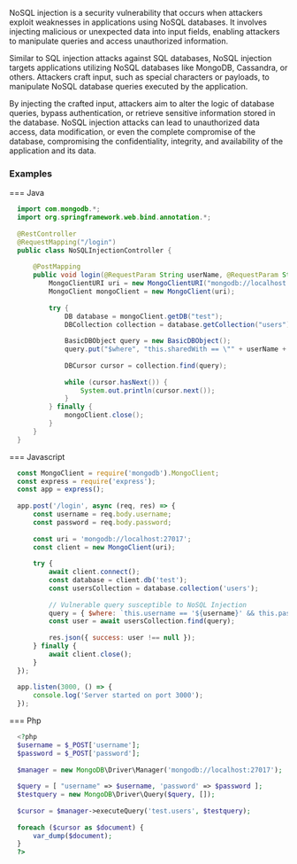 NoSQL injection is a security vulnerability that occurs when attackers exploit weaknesses in applications using NoSQL databases. It involves injecting malicious or unexpected data into input fields, enabling attackers to manipulate queries and access unauthorized information.

Similar to SQL injection attacks against SQL databases, NoSQL injection targets applications utilizing NoSQL databases like MongoDB, Cassandra, or others. Attackers craft input, such as special characters or payloads, to manipulate NoSQL database queries executed by the application.

By injecting the crafted input, attackers aim to alter the logic of database queries, bypass authentication, or retrieve sensitive information stored in the database. NoSQL injection attacks can lead to unauthorized data access, data modification, or even the complete compromise of the database, compromising the confidentiality, integrity, and availability of the application and its data.




### Examples

=== Java
  ```java
    import com.mongodb.*;
    import org.springframework.web.bind.annotation.*;
    
    @RestController
    @RequestMapping("/login")
    public class NoSQLInjectionController {
    
        @PostMapping
        public void login(@RequestParam String userName, @RequestParam String password) {
            MongoClientURI uri = new MongoClientURI("mongodb://localhost:27017");
            MongoClient mongoClient = new MongoClient(uri);
    
            try {
                DB database = mongoClient.getDB("test");
                DBCollection collection = database.getCollection("users");
    
                BasicDBObject query = new BasicDBObject();
                query.put("$where", "this.sharedWith == \"" + userName + "\" && this.password == \"" + password + "\"");
    
                DBCursor cursor = collection.find(query);
    
                while (cursor.hasNext()) {
                    System.out.println(cursor.next());
                }
            } finally {
                mongoClient.close();
            }
        }
    }
  ```

=== Javascript

  ```javascript
    const MongoClient = require('mongodb').MongoClient;
    const express = require('express');
    const app = express();
    
    app.post('/login', async (req, res) => {
        const username = req.body.username;
        const password = req.body.password;
    
        const uri = 'mongodb://localhost:27017';
        const client = new MongoClient(uri);
    
        try {
            await client.connect();
            const database = client.db('test');
            const usersCollection = database.collection('users');
    
            // Vulnerable query susceptible to NoSQL Injection
            query = { $where: `this.username == '${username}' && this.password == '${password}'` }
            const user = await usersCollection.find(query);
    
            res.json({ success: user !== null });
        } finally {
            await client.close();
        }
    });
    
    app.listen(3000, () => {
        console.log('Server started on port 3000');
    });
  ```

=== Php

  ```php
    <?php
    $username = $_POST['username'];
    $password = $_POST['password'];
    
    $manager = new MongoDB\Driver\Manager('mongodb://localhost:27017');
    
    $query = [ "username" => $username, 'password' => $password ];
    $testquery = new MongoDB\Driver\Query($query, []);
    
    $cursor = $manager->executeQuery('test.users', $testquery);
    
    foreach ($cursor as $document) {
        var_dump($document);
    }
    ?>
  ```

